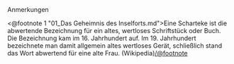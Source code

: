 <div class="anmerkungen">Anmerkungen</div>

<@footnote 1 "01_Das Geheimnis des Inselforts.md">Eine Scharteke ist die abwertende Bezeichnung für ein altes, wertloses Schriftstück oder Buch. Die Bezeichnung kam im 16. Jahrhundert auf. Im 19. Jahrhundert bezeichnete man damit allgemein altes wertloses Gerät, schließlich stand das Wort abwertend für eine alte Frau. (Wikipedia)</@footnote>

